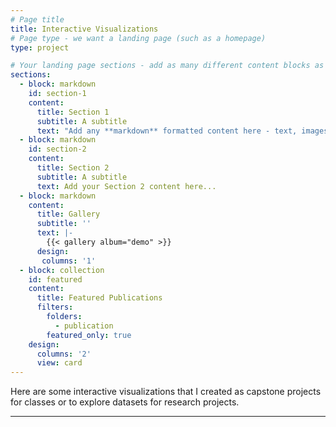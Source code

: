 ```yaml
---
# Page title
title: Interactive Visualizations
# Page type - we want a landing page (such as a homepage)
type: project

# Your landing page sections - add as many different content blocks as you like
sections:
  - block: markdown
    id: section-1
    content:
      title: Section 1
      subtitle: A subtitle
      text: "Add any **markdown** formatted content here - text, images, videos, galleries - and even HTML code!"
  - block: markdown
    id: section-2
    content:
      title: Section 2
      subtitle: A subtitle
      text: Add your Section 2 content here...
  - block: markdown
    content:
      title: Gallery
      subtitle: ''
      text: |-
        {{< gallery album="demo" >}}
      design:
       columns: '1'
  - block: collection
    id: featured
    content:
      title: Featured Publications
      filters:
        folders:
          - publication
        featured_only: true
    design:
      columns: '2'
      view: card
---
```

Here are some interactive visualizations that I created as capstone projects for classes or to explore datasets for research projects.
<hr>